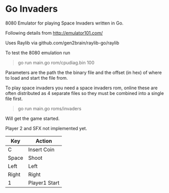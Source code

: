 # Go Invaders

8080 Emulator for playing Space Invaders written in Go.

Following details from http://emulator101.com/

Uses Raylib via github.com/gen2brain/raylib-go/raylib


To test the 8080 emulation run

> go run main.go rom/cpudiag.bin 100

Parameters are the path the the binary file and the offset (in hex) of where to load and start the file from.

To play space invaders you need a space invaders rom, online these are often distributed as 4 separate files so
they must be combined into a single file first.

> go run main.go roms/invaders
> 
Will get the game started.

Player 2 and SFX not implemented yet.


| Key    |   Action      |
| ------ | ------------- |
|  C     | Insert Coin   |
|  Space | Shoot         |
| Left   | Left          |
| Right  | Right         |
| 1      | Player1 Start | 

